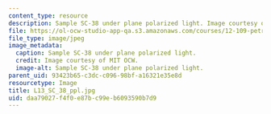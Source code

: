 ```yaml
---
content_type: resource
description: Sample SC-38 under plane polarized light. Image courtesy of MIT OCW.
file: https://ol-ocw-studio-app-qa.s3.amazonaws.com/courses/12-109-petrology-fall-2005/daa79027f4f0e87bc99eb6093590b7d9_L13_SC_38_ppl.jpg
file_type: image/jpeg
image_metadata:
  caption: Sample SC-38 under plane polarized light.
  credit: Image courtesy of MIT OCW.
  image-alt: Sample SC-38 under plane polarized light.
parent_uid: 93423b65-c3dc-c096-98bf-a16321e35e8d
resourcetype: Image
title: L13_SC_38_ppl.jpg
uid: daa79027-f4f0-e87b-c99e-b6093590b7d9
---
```

